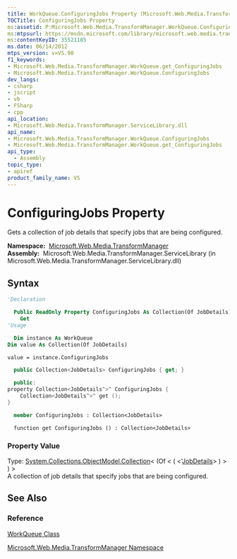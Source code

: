 ```yaml
---
title: WorkQueue.ConfiguringJobs Property (Microsoft.Web.Media.TransformManager)
TOCTitle: ConfiguringJobs Property
ms:assetid: P:Microsoft.Web.Media.TransformManager.WorkQueue.ConfiguringJobs
ms:mtpsurl: https://msdn.microsoft.com/library/microsoft.web.media.transformmanager.workqueue.configuringjobs(v=VS.90)
ms:contentKeyID: 35521185
ms.date: 06/14/2012
mtps_version: v=VS.90
f1_keywords:
- Microsoft.Web.Media.TransformManager.WorkQueue.get_ConfiguringJobs
- Microsoft.Web.Media.TransformManager.WorkQueue.ConfiguringJobs
dev_langs:
- csharp
- jscript
- vb
- FSharp
- cpp
api_location:
- Microsoft.Web.Media.TransformManager.ServiceLibrary.dll
api_name:
- Microsoft.Web.Media.TransformManager.WorkQueue.ConfiguringJobs
- Microsoft.Web.Media.TransformManager.WorkQueue.get_ConfiguringJobs
api_type:
  - Assembly
topic_type:
- apiref
product_family_name: VS
---
```


# ConfiguringJobs Property

Gets a collection of job details that specify jobs that are being configured.

**Namespace:**  [Microsoft.Web.Media.TransformManager](microsoft-web-media-transformmanager-namespace.md)  
**Assembly:**  Microsoft.Web.Media.TransformManager.ServiceLibrary (in Microsoft.Web.Media.TransformManager.ServiceLibrary.dll)

## Syntax

```vb
'Declaration

  Public ReadOnly Property ConfiguringJobs As Collection(Of JobDetails)
    Get
'Usage

  Dim instance As WorkQueue
Dim value As Collection(Of JobDetails)

value = instance.ConfiguringJobs
```

```csharp
  public Collection<JobDetails> ConfiguringJobs { get; }
```

```cpp
  public:
property Collection<JobDetails^>^ ConfiguringJobs {
    Collection<JobDetails^>^ get ();
}
```

``` fsharp
  member ConfiguringJobs : Collection<JobDetails>
```

```jscript
  function get ConfiguringJobs () : Collection<JobDetails>
```

### Property Value

Type: [System.Collections.ObjectModel.Collection](https://msdn.microsoft.com/library/ms132397)\< (Of \< ( \<'[JobDetails](jobdetails-class-microsoft-web-media-transformmanager.md)\> ) \> ) \>  
A collection of job details that specify jobs that are being configured.  

## See Also

### Reference

[WorkQueue Class](workqueue-class-microsoft-web-media-transformmanager.md)

[Microsoft.Web.Media.TransformManager Namespace](microsoft-web-media-transformmanager-namespace.md)


